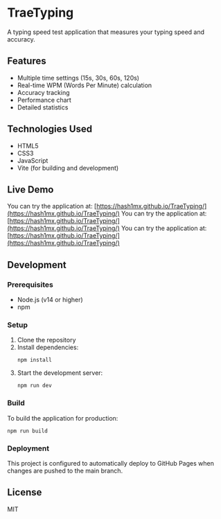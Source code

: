 # TraeTyping

A typing speed test application that measures your typing speed and accuracy.

## Features

- Multiple time settings (15s, 30s, 60s, 120s)
- Real-time WPM (Words Per Minute) calculation
- Accuracy tracking
- Performance chart
- Detailed statistics

## Technologies Used

- HTML5
- CSS3
- JavaScript
- Vite (for building and development)

## Live Demo

You can try the application at: [https://hash1mx.github.io/TraeTyping/](https://hash1mx.github.io/TraeTyping/)
You can try the application at: [https://hash1mx.github.io/TraeTyping/](https://hash1mx.github.io/TraeTyping/)
You can try the application at: [https://hash1mx.github.io/TraeTyping/](https://hash1mx.github.io/TraeTyping/)

## Development

### Prerequisites

- Node.js (v14 or higher)
- npm

### Setup

1. Clone the repository
2. Install dependencies:
   ```
   npm install
   ```
3. Start the development server:
   ```
   npm run dev
   ```

### Build

To build the application for production:

```
npm run build
```

### Deployment

This project is configured to automatically deploy to GitHub Pages when changes are pushed to the main branch.

## License

MIT
